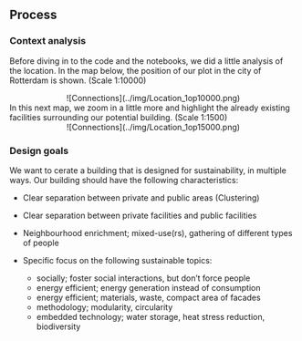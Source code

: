 ## Process

### Context analysis
Before diving in to the code and the notebooks, we did a little analysis of the location. In the map below, the position of our plot in the city of Rotterdam is shown. (Scale 1:10000)
<center>
    ![Connections](../img/Location_1op10000.png)
</center>
In this next map, we zoom in a little more and highlight the already existing facilities surrounding our potential building. (Scale 1:1500)
<center>
    ![Connections](../img/Location_1op15000.png)
</center>

### Design goals
We want to cerate a building that is designed for sustainability, in multiple ways. Our building should have the following characteristics:

+ Clear separation between private and public areas (Clustering)

+ Clear separation between private facilities and public facilities

+ Neighbourhood enrichment; mixed-use(rs), gathering of different types of people

+ Specific focus on the following sustainable topics:

    + socially; foster social interactions, but don’t force people
    + energy efficient; energy generation instead of consumption
    + energy efficient; materials, waste, compact area of facades
    + methodology; modularity, circularity 
    + embedded technology; water storage, heat stress reduction, biodiversity
